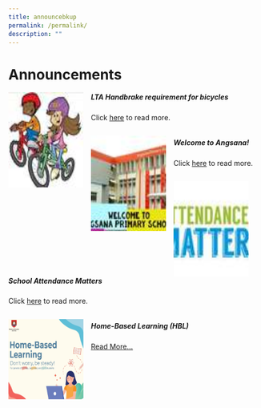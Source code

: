 ```yaml
---
title: announcebkup
permalink: /permalink/
description: ""
---
```

Announcements
=============


<img src="/images/lta.jpeg" style="width:150px;height:190px;margin-right:15px;" align="left"> 

##### LTA Handbrake requirement for bicycles
Click [here](/others/announcements/lta-handbrake-requirement-for-bicycles/)&nbsp;to read more.

```

```

<img src="/images/welcome.jpeg" style="width:150px;height:190px;margin-right:15px;" align="left">

##### Welcome to Angsana!
Click&nbsp;[here](/others/Announcements/Welcome-to-Angsana/)&nbsp;to read more.

```

```


<img src="/images/school.jpeg" style="width:150px;height:190px;margin-right:15px;" align="left">

##### School Attendance Matters
Click&nbsp;[here](/others/Announcements/school-attendance-matters/)&nbsp;to read more.

```

```
<img src="/images/hblasps.png" style="width:150px;height:160px;margin-right:15px;" align="left">


##### Home-Based Learning (HBL)

[Read More...](https://sites.google.com/moe.edu.sg/aspshbl2020/home)

```

```